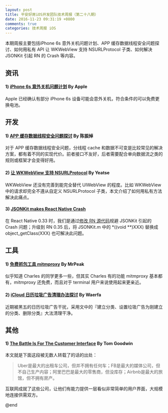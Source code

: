 ```yaml
---
layout: post
title: 平安好房iOS开发团队技术周报（第二十八期）
date: 2016-11-23 09:31:19 +0800
comments: true
categories: 技术周报 iOS
---
```

本期周报主要包括iPhone 6s 意外关机问题计划、APP 缓存数据线程安全问题探讨、如何用私有 API 让 WKWebView 支持 NSURLProtocol 子类、如何解决 JSONKit 引起 RN 的 Crash 等内容。

<!--more-->

## 资讯

#### 1) [iPhone 6s 意外关机问题计划](https://www.apple.com/cn/support/iphone6s-unexpectedshutdown/) By Apple

Apple 已经确认有部分 iPhone 6s 设备可能会意外关机，符合条件的可以免费更换电池。

## 开发

#### 1) [APP 缓存数据线程安全问题探讨](http://blog.cnbang.net/tech/3262/) By 陈振焯

对于 APP 缓存数据线程安全问题，分线程 cache 和数据不可变是比较常见的解决方案，都有着不同的实现代价。前者接口不友好，后者需要配合单向数据流之类的规则或框架才会变得好用。

#### 2) [让 WKWebView 支持 NSURLProtocol](https://blog.yeatse.com/2016/10/26/support-nsurlprotocol-in-wkwebview/) By Yeatse

WKWebView 还没有完善到能完全替代 UIWebView 的程度。比如 WKWebView 中的请求却完全不遵从自定义 NSURLProtocol 子类，本文介绍了如何用私有方法解决此痛点。

#### 3) [JSONKit makes React Native Crash](https://github.com/johnezang/JSONKit/issues/176)

在 React Native 0.33 时，我们是通过[修改 RN 源代码](https://github.com/facebook/react-native/issues/7055)规避 JSONKit 引起的 Crash 问题；升级到 RN 0.35 后，将 JSONKit.m 中的 *((void **)XXX) 替换成 object_getClass(XXX) 也可解决此问题。

## 工具

#### 1) [免费抓包工具 mitmproxy](http://mrpeak.cn/blog/mitmproxy/) By MrPeak

似乎知道 Charles 的同学更多一些，但其实 Charles 有的功能 mitmproxy 基本都有，mitmproxy 还免费，而且对于 terminal 用户来说使用起来更亲近。

#### 2) [iCloud 日历垃圾广告清理办法探讨](http://www.waerfa.com/icloud-calendar-spam-clean-methods) By Waerfa

近期被黑五的日历垃圾广告干扰，采用文中的『建立分类、设置垃圾广告为刚建立的分类、删除分类』大法清理干净。

## 其他

#### 1) [The Battle Is For The Customer Interface](https://techcrunch.com/2015/03/03/in-the-age-of-disintermediation-the-battle-is-all-for-the-customer-interface/) By Tom Goodwin

本文就是下面这段被无数人转载了的话的出处：

>Uber是最大的出租车公司，但并不拥有任何车；FB是最大的媒体公司，但不自己生产内容；阿里巴巴是最大的零售商，但没库存；Airbnb是最大的旅馆，但不拥有房产。

互联网成就了这些公司，让他们有能力提供一层看似非常简单的用户界面，大规模地连接供需双方。

@end
